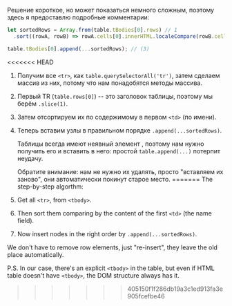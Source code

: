Решение короткое, но может показаться немного сложным, поэтому здесь я предоставлю подробные комментарии:

```js
let sortedRows = Array.from(table.tBodies[0].rows) // 1
  .sort((rowA, rowB) => rowA.cells[0].innerHTML.localeCompare(rowB.cells[0].innerHTML));

table.tBodies[0].append(...sortedRows); // (3)
```

<<<<<<< HEAD
1. Получим все `<tr>`, как `table.querySelectorAll('tr')`, затем сделаем массив из них, потому что нам понадобятся методы массива.
2. Первый TR (`table.rows[0]`) -- это заголовок таблицы, поэтому мы берём `.slice(1)`.
3. Затем отсортируем их по содержимому в первом `<td>` (по имени).
4. Теперь вставим узлы в правильном порядке `.append(...sortedRows)`.

    Таблицы всегда имеют неявный элемент <tbody>, поэтому нам нужно получить его и вставить в него: простой `table.append(...)` потерпит неудачу.

    Обратите внимание: нам не нужно их удалять, просто "вставляем их заново", они автоматически покинут старое место.
=======
The step-by-step algorthm:

1. Get all `<tr>`, from `<tbody>`.
2. Then sort them comparing by the content of the first `<td>` (the name field).
3. Now insert nodes in the right order by `.append(...sortedRows)`.

We don't have to remove row elements, just "re-insert", they leave the old place automatically.

P.S. In our case, there's an explicit `<tbody>` in the table, but even if HTML table doesn't have `<tbody>`, the DOM structure always has it.
>>>>>>> 405150f1f286db19a3c1ed913fa3e905fcefbe46
